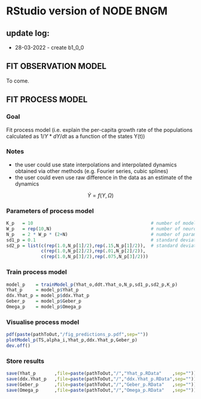 # RStudio version of NODE BNGM 

## update log:
* 28-03-2022 - create b1_0_0

## FIT OBSERVATION MODEL 

To come.

## FIT PROCESS MODEL 

### Goal 

Fit process model (i.e. explain the per-capita growth rate of the populations calculated as $1/Y*dY/dt$ as a function of the states Y(t))

### Notes 

* the user could use state interpolations and interpolated dynamics obtained via other methods (e.g. Fourier series, cubic splines)
* the user could even use raw difference in the data as an estimate of the dynamics

$$ \dot{Y} = f(Y,\Omega) $$

### Parameters of process model

```R
K_p   = 10                                            # number of models to fit
W_p   = rep(10,N)                                     # number of neurons in single layer perceptron (SLP)
N_p   = 2 * W_p * (2+N)                               # number of parameters in process model
sd1_p = 0.1                                           # standard deviation of model likelihood
sd2_p = list(c(rep(1.0,N_p[1]/2),rep(.15,N_p[1]/2)),  # standard deviation of prior distributions (second half concerns nonlinear functions)
             c(rep(1.0,N_p[2]/2),rep(.01,N_p[2]/2)),
             c(rep(1.0,N_p[3]/2),rep(.075,N_p[3]/2)))
```

### Train process model

```R
model_p    = trainModel_p(Yhat_o,ddt.Yhat_o,N_p,sd1_p,sd2_p,K_p)
Yhat_p     = model_p$Yhat_p     
ddx.Yhat_p = model_p$ddx.Yhat_p 
Geber_p    = model_p$Geber_p   
Omega_p    = model_p$Omega_p   
```

### Visualise process model

```R
pdf(paste(pathToOut,"/fig_predictions_p.pdf",sep=""))
plotModel_p(TS,alpha_i,Yhat_p,ddx.Yhat_p,Geber_p)
dev.off()
```

### Store results 

```R
save(Yhat_p       ,file=paste(pathToOut,"/","Yhat_p.RData"    ,sep=""))
save(ddx.Yhat_p   ,file=paste(pathToOut,"/","ddx.Yhat_p.RData",sep=""))
save(Geber_p      ,file=paste(pathToOut,"/","Geber_p.RData"   ,sep=""))
save(Omega_p      ,file=paste(pathToOut,"/","Omega_p.RData"   ,sep=""))
```

